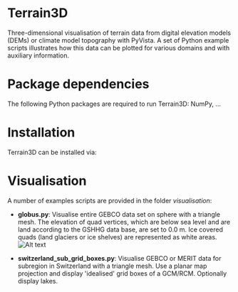 # Terrain3D
Three-dimensional visualisation of terrain data from digital elevation models (DEMs) or climate model topography with PyVista. A set of Python example scripts illustrates how this data can be plotted for various domains and with auxiliary information.

# Package dependencies

The following Python packages are required to run Terrain3D: NumPy, ...

# Installation

Terrain3D can be installed via:

# Visualisation

A number of examples scripts are provided in the folder *visualisation*:

- **globus.py**: Visualise entire GEBCO data set on sphere with a triangle mesh. The elevation of quad vertices, which are below sea level and are land according to the GSHHG data base, are set to 0.0 m. Ice covered quads (land glaciers or ice shelves) are represented as white areas.
![Alt text](https://github.com/ChristianSteger/Media/blob/master/Terrain3D_Globus.png?raw=true "Output from globus.pyy")

- **switzerland_sub_grid_boxes.py**: Visualise GEBCO or MERIT data for subregion in Switzerland with a triangle mesh. Use a planar map projection and display 'idealised' grid boxes of a GCM/RCM. Optionally display lakes.